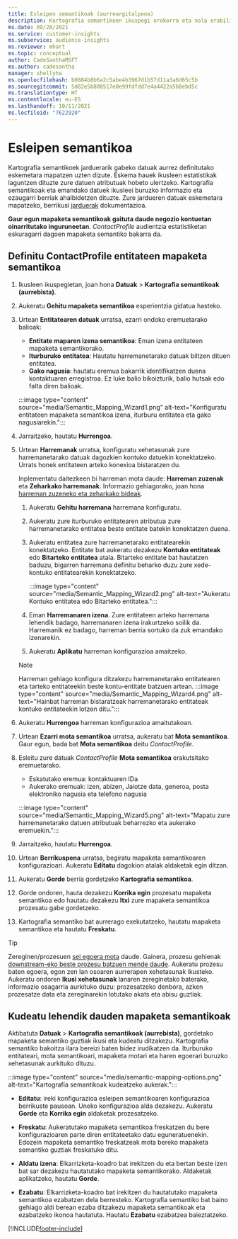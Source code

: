 ```yaml
---
title: Esleipen semantikoak (aurreargitalpena)
description: Kartografia semantikoen ikuspegi orokorra eta nola erabili.
ms.date: 09/28/2021
ms.service: customer-insights
ms.subservice: audience-insights
ms.reviewer: mhart
ms.topic: conceptual
author: CadeSanthaMSFT
ms.author: cadesantha
manager: shellyha
ms.openlocfilehash: b0884b8b6a2c5abe4b3967d1b57d11a3a6d65c5b
ms.sourcegitcommit: 5d82e5b808517e0e99fdfdd7e4a4422a5b8ebd5c
ms.translationtype: HT
ms.contentlocale: eu-ES
ms.lasthandoff: 10/11/2021
ms.locfileid: "7622920"
---
```

# <a name="semantic-mappings"></a>Esleipen semantikoa

Kartografia semantikoek jarduerarik gabeko datuak aurrez definitutako eskemetara mapatzen uzten dizute. Eskema hauek ikusleen estatistikak laguntzen dituzte zure datuen atributuak hobeto ulertzeko. Kartografia semantikoak eta emandako datuek ikusleei buruzko informazio eta ezaugarri berriak ahalbidetzen dituzte. Zure jardueren datuak eskemetara mapatzeko, berrikusi [jarduerak](activities.md) dokumentazioa.

**Gaur egun mapaketa semantikoak gaituta daude negozio kontuetan oinarritutako inguruneetan**. *ContactProfile* audientzia estatistiketan eskuragarri dagoen mapaketa semantiko bakarra da.

## <a name="define-a-contactprofile-semantic-entity-mapping"></a>Definitu ContactProfile entitateen mapaketa semantikoa

1. Ikusleen ikuspegietan, joan hona **Datuak** > **Kartografia semantikoak (aurrebista)**.

1. Aukeratu **Gehitu mapaketa semantikoa** esperientzia gidatua hasteko.

1. Urtean **Entitatearen datuak** urratsa, ezarri ondoko eremuetarako balioak:

   - **Entitate maparen izena semantikoa**: Eman izena entitateen mapaketa semantikorako.
   - **Iturburuko entitatea**: Hautatu harremanetarako datuak biltzen dituen entitatea.
   - **Gako nagusia**: hautatu eremua bakarrik identifikatzen duena kontaktuaren erregistroa. Ez luke balio bikoizturik, balio hutsak edo falta diren balioak.

   :::image type="content" source="media/Semantic_Mapping_Wizard1.png" alt-text="Konfiguratu entitateen mapaketa semantikoa izena, iturburu entitatea eta gako nagusiarekin.":::

1. Jarraitzeko, hautatu **Hurrengoa**.

1. Urtean **Harremanak** urratsa, konfiguratu xehetasunak zure harremanetarako datuak dagozkien kontuko datuekin konektatzeko. Urrats honek entitateen arteko konexioa bistaratzen du.  

   Inplementatu daitezkeen bi harreman mota daude: **Harreman zuzenak** eta **Zeharkako harremanak**. Informazio gehiagorako, joan hona [harreman zuzeneko eta zeharkako bideak](relationships.md#relationship-paths).

   1. Aukeratu **Gehitu harremana** harremana konfiguratu.
   1. Aukeratu zure iturburuko entitatearen atributua zure harremanetarako entitatea beste entitate batekin konektatzen duena.
   1. Aukeratu entitatea zure harremanetarako entitatearekin konektatzeko. Entitate bat aukeratu dezakezu **Kontuko entitateak** edo **Bitarteko entitatea** atala. Bitarteko entitate bat hautatzen baduzu, bigarren harremana definitu beharko duzu zure xede-kontuko entitatearekin konektatzeko.

      :::image type="content" source="media/Semantic_Mapping_Wizard2.png" alt-text="Aukeratu Kontuko entitatea edo Bitarteko entitatea.":::

   1. Eman **Harremanaren izena**. Zure entitateen arteko harremana lehendik badago, harremanaren izena irakurtzeko soilik da. Harremanik ez badago, harreman berria sortuko da zuk emandako izenarekin.
   1. Aukeratu **Aplikatu** harreman konfigurazioa amaitzeko.

   > [!NOTE]
   > Harreman gehiago konfigura ditzakezu harremanetarako entitatearen eta tarteko entitateekin beste kontu-entitate batzuen artean.
   >  :::image type="content" source="media/Semantic_Mapping_Wizard4.png" alt-text="Hainbat harreman bistaratzeak harremanetarako entitateak kontuko entitateekin lotzen ditu.":::

1. Aukeratu **Hurrengoa** harreman konfigurazioa amaitutakoan.

1. Urtean **Ezarri mota semantikoa** urratsa, aukeratu bat **Mota semantikoa**. Gaur egun, bada bat **Mota semantikoa** deitu *ContactProfile*.

1. Esleitu zure datuak *ContactProfile* **Mota semantikoa** erakutsitako eremuetarako.
   - Eskatutako eremua: kontaktuaren IDa
   - Aukerako eremuak: izen, abizen, Jaiotze data, generoa, posta elektroniko nagusia eta telefono nagusia

   :::image type="content" source="media/Semantic_Mapping_Wizard5.png" alt-text="Mapatu zure harremanetarako datuen atributuak beharrezko eta aukerako eremuekin.":::

1. Jarraitzeko, hautatu **Hurrengoa**.

1. Urtean **Berrikuspena** urratsa, begiratu mapaketa semantikoaren konfigurazioari. Aukeratu **Editatu** dagokion atalak aldaketak egin ditzan.

1. Aukeratu **Gorde** berria gordetzeko **Kartografia semantikoa**.

1. Gorde ondoren, hauta dezakezu **Korrika egin** prozesatu mapaketa semantikoa edo hautatu dezakezu **Itxi** zure mapaketa semantikoa prozesatu gabe gordetzeko.

1. Kartografia semantiko bat aurrerago exekutatzeko, hautatu mapaketa semantikoa eta hautatu **Freskatu**.

> [!TIP]
> Zereginen/prozesuen [sei egoera mota](system.md#status-types) daude. Gainera, prozesu gehienak [downstream-eko beste prozesu batzuen mende daude](system.md#refresh-policies). Aukeratu prozesu baten egoera, egon zen lan osoaren aurrerapen xehetasunak ikusteko. Aukeratu ondoren **Ikusi xehetasunak** lanaren zereginetako baterako, informazio osagarria aurkituko duzu: prozesatzeko denbora, azken prozesatze data eta zereginarekin lotutako akats eta abisu guztiak.

## <a name="manage-existing-semantic-mappings"></a>Kudeatu lehendik dauden mapaketa semantikoak

Aktibatuta **Datuak** > **Kartografia semantikoak (aurrebista)**, gordetako mapaketa semantiko guztiak ikusi eta kudeatu ditzakezu. Kartografia semantiko bakoitza ilara bereizi baten bidez irudikatzen da. Iturburuko entitateari, mota semantikoari, mapaketa motari eta haren egoerari buruzko xehetasunak aurkituko dituzu.

:::image type="content" source="media/semantic-mapping-options.png" alt-text="Kartografia semantikoak kudeatzeko aukerak.":::

- **Editatu**: ireki konfigurazioa esleipen semantikoaren konfigurazioa berrikuste pausoan. Uneko konfigurazioa alda dezakezu. Aukeratu **Gorde** eta **Korrika egin** aldaketak prozesatzeko.

- **Freskatu**: Aukeratutako mapaketa semantikoa freskatzen du bere konfigurazioaren parte diren entitateetako datu eguneratuenekin. Edozein mapaketa semantiko freskatzeak mota bereko mapaketa semantiko guztiak freskatuko ditu.

- **Aldatu izena**: Elkarrizketa-koadro bat irekitzen du eta bertan beste izen bat sar dezakezu hautatutako mapaketa semantikorako. Aldaketak aplikatzeko, hautatu **Gorde**.

- **Ezabatu**: Elkarrizketa-koadro bat irekitzen du hautatutako mapaketa semantikoa ezabatzen dela berresteko. Kartografia semantiko bat baino gehiago aldi berean ezaba ditzakezu mapaketa semantikoak eta ezabatzeko ikonoa hautatuta. Hautatu **Ezabatu** ezabatzea baieztatzeko.

[!INCLUDE[footer-include](../includes/footer-banner.md)]

